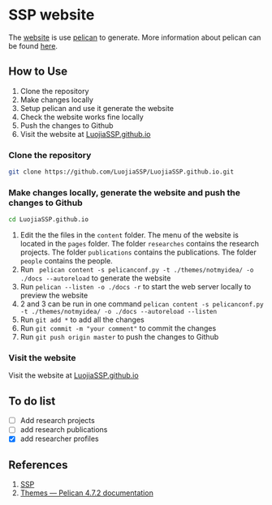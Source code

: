 # SSP website 



The [website](https://luojiassp.github.io/) is use [pelican](https://docs.getpelican.com/en/latest/index.html) to generate. More information about pelican can be found [here](https://docs.getpelican.com/en/latest/index.html).


## How to Use

1. Clone the repository
2. Make changes locally
3. Setup pelican and use it generate the website
4. Check the website works fine locally
5. Push the changes to Github
6. Visit the website at [LuojiaSSP.github.io](luojiassp.github.io)

### Clone the repository

```bash
git clone https://github.com/LuojiaSSP/LuojiaSSP.github.io.git
```
### Make changes locally, generate the website and push the changes to Github

```bash
cd LuojiaSSP.github.io
```
 1. Edit the the files in the `content` folder. The menu of the website is located in the `pages` folder. The folder `researches` contains the research projects. The folder `publications` contains the publications. The folder `people` contains the people. 
 2. Run ` pelican content -s pelicanconf.py -t ./themes/notmyidea/ -o ./docs --autoreload` to generate the website
 3. Run `pelican --listen -o ./docs -r` to start the web server locally to preview the website
 4. 2 and 3 can be run in one command `pelican content -s pelicanconf.py -t ./themes/notmyidea/ -o ./docs --autoreload --listen`
 5. Run `git add *` to add all the changes
 6. Run `git commit -m "your comment"` to commit the changes
 7. Run `git push origin master` to push the changes to Github

### Visit the website

Visit the website at [LuojiaSSP.github.io](luojiassp.github.io)
    
## To do list

- [ ] Add research projects
- [ ] add research publications
- [x] add researcher profiles

## References

1. [SSP](https://ultra.fandom.com/wiki/SSP_(Something_Search_People))
2. [Themes &mdash; Pelican 4.7.2 documentation](https://docs.getpelican.com/en/latest/themes.html)
    
<!-- 2. [Pelican＋Github博客搭建详细教程 - Heriam - 博客园](https://www.cnblogs.com/cciejh/p/blog_building.html) -->